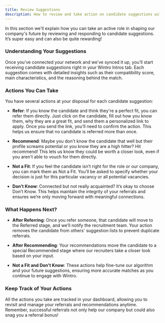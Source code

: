 ```yaml
---
title: Review Suggestions
description: How to review and take action on candidate suggestions within Wintro.
---
```


In this section we'll explain how you can take an active role in shaping our company's future by reviewing and responding to candidate suggestions. It’s super easy and can also be quite rewarding!

### Understanding Your Suggestions
Once you’ve connected your network and we’ve synced it up, you’ll start receiving candidate suggestions right in your Wintro Intros tab. Each suggestion comes with detailed insights such as their compatibility score, main characteristics, and the reasoning behind the match. 

### Actions You Can Take
You have several actions at your disposal for each candidate suggestion:

- **Refer**: If you know the candidate and think they're a perfect fit, you can refer them directly. Just click on the candidate, fill out how you know them, why they are a great fit, and send them a personalized link to apply. Once you send the link, you’ll need to confirm the action. This helps us ensure that no candidate is referred more than once.

- **Recommend**: Maybe you don't know the candidate that well but their profile screams potential or you know they are a high hitter? Hit recommend! This lets us know they could be worth a closer look, even if you aren't able to vouch for them directly.

- **Not a Fit**: If you feel the candidate isn’t right for the role or our company, you can mark them as Not a Fit. You’ll be asked to specify whether your decision is just for this particular vacancy or all potential vacancies.

- **Don’t Know**: Connected but not really acquainted? It’s okay to choose Don’t Know. This helps maintain the integrity of your referrals and ensures we’re only moving forward with meaningful connections.

### What Happens Next?
- **After Referring**: Once you refer someone, that candidate will move to the Referred stage, and we’ll notify the recruitment team. Your action removes the candidate from others' suggestion lists to prevent duplicate referrals.

- **After Recommending**: Your recommendations move the candidate to a special Recommended stage where our recruiters take a closer look based on your input.

- **Not a Fit and Don’t Know**: These actions help fine-tune our algorithm and your future suggestions, ensuring more accurate matches as you continue to engage with Wintro.

### Keep Track of Your Actions
All the actions you take are tracked in your dashboard, allowing you to revisit and manage your referrals and recommendations anytime. Remember, successful referrals not only help our company but could also snag you a referral bonus!
